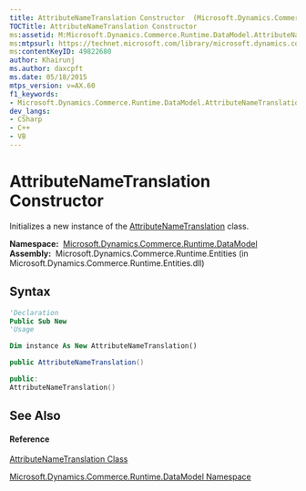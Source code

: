 ```yaml
---
title: AttributeNameTranslation Constructor  (Microsoft.Dynamics.Commerce.Runtime.DataModel)
TOCTitle: AttributeNameTranslation Constructor
ms:assetid: M:Microsoft.Dynamics.Commerce.Runtime.DataModel.AttributeNameTranslation.#ctor
ms:mtpsurl: https://technet.microsoft.com/library/microsoft.dynamics.commerce.runtime.datamodel.attributenametranslation.attributenametranslation(v=AX.60)
ms:contentKeyID: 49822680
author: Khairunj
ms.author: daxcpft
ms.date: 05/18/2015
mtps_version: v=AX.60
f1_keywords:
- Microsoft.Dynamics.Commerce.Runtime.DataModel.AttributeNameTranslation.#ctor
dev_langs:
- CSharp
- C++
- VB
---
```


# AttributeNameTranslation Constructor

Initializes a new instance of the [AttributeNameTranslation](attributenametranslation-class-microsoft-dynamics-commerce-runtime-datamodel.md) class.

**Namespace:**  [Microsoft.Dynamics.Commerce.Runtime.DataModel](microsoft-dynamics-commerce-runtime-datamodel-namespace.md)  
**Assembly:**  Microsoft.Dynamics.Commerce.Runtime.Entities (in Microsoft.Dynamics.Commerce.Runtime.Entities.dll)

## Syntax

``` vb
'Declaration
Public Sub New
'Usage

Dim instance As New AttributeNameTranslation()
```

``` csharp
public AttributeNameTranslation()
```

``` c++
public:
AttributeNameTranslation()
```

## See Also

#### Reference

[AttributeNameTranslation Class](attributenametranslation-class-microsoft-dynamics-commerce-runtime-datamodel.md)

[Microsoft.Dynamics.Commerce.Runtime.DataModel Namespace](microsoft-dynamics-commerce-runtime-datamodel-namespace.md)

